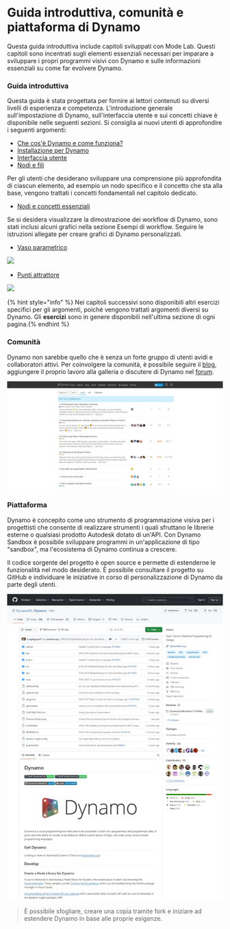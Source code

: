 # Guida introduttiva, comunità e piattaforma di Dynamo

Questa guida introduttiva include capitoli sviluppati con Mode Lab. Questi capitoli sono incentrati sugli elementi essenziali necessari per imparare a sviluppare i propri programmi visivi con Dynamo e sulle informazioni essenziali su come far evolvere Dynamo.

### Guida introduttiva

Questa guida è stata progettata per fornire ai lettori contenuti su diversi livelli di esperienza e competenza. L'introduzione generale sull'impostazione di Dynamo, sull'interfaccia utente e sui concetti chiave è disponibile nelle seguenti sezioni. Si consiglia ai nuovi utenti di approfondire i seguenti argomenti:

* [Che cos'è Dynamo e come funziona?](1-what-is-dynamo.md)
* [Installazione per Dynamo](../2\_setup\_for\_dynamo/)
* [Interfaccia utente](../3\_user\_interface/)
* [Nodi e fili](../4\_nodes\_and\_wires/)

Per gli utenti che desiderano sviluppare una comprensione più approfondita di ciascun elemento, ad esempio un nodo specifico e il concetto che sta alla base, vengono trattati i concetti fondamentali nel capitolo dedicato.

* [Nodi e concetti essenziali](../5\_essential\_nodes\_and\_concepts/)

Se si desidera visualizzare la dimostrazione dei workflow di Dynamo, sono stati inclusi alcuni grafici nella sezione Esempi di workflow. Seguire le istruzioni allegate per creare grafici di Dynamo personalizzati.

* [Vaso parametrico](../10\_sample\_workflow/10-1\_getting-started-workflows/1-parametric-vase.md)

![](images/1-2/vase1.gif)

* [Punti attrattore](../10\_sample\_workflow/10-1\_getting-started-workflows/2-attractor-points.md)

![](images/1-2/attractor1.gif)

{% hint style="info" %} Nei capitoli successivi sono disponibili altri esercizi specifici per gli argomenti, poiché vengono trattati argomenti diversi su Dynamo. Gli **esercizi** sono in genere disponibili nell'ultima sezione di ogni pagina.{% endhint %}

### Comunità

Dynamo non sarebbe quello che è senza un forte gruppo di utenti avidi e collaboratori attivi. Per coinvolgere la comunità, è possibile seguire il [blog](http://dynamobim.org/blog/), aggiungere il proprio lavoro alla galleria o discutere di Dynamo nel [forum](https://forum.dynamobim.com).

![Forum](images/1-2/02-Community.png)

### Piattaforma

Dynamo è concepito come uno strumento di programmazione visiva per i progettisti che consente di realizzare strumenti i quali sfruttano le librerie esterne o qualsiasi prodotto Autodesk dotato di un'API. Con Dynamo Sandbox è possibile sviluppare programmi in un'applicazione di tipo "sandbox", ma l'ecosistema di Dynamo continua a crescere.

Il codice sorgente del progetto è open source e permette di estenderne le funzionalità nel modo desiderato. È possibile consultare il progetto su GitHub e individuare le iniziative in corso di personalizzazione di Dynamo da parte degli utenti.

![Repository](images/1-2/03-TheRepo.png)

> È possibile sfogliare, creare una copia tramite fork e iniziare ad estendere Dynamo in base alle proprie esigenze.

